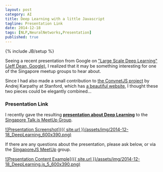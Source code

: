 ```yaml
---
layout: post
category: AI
title: Deep Learning with a little Javascript
tagline: Presentation Link
date: 2014-12-18
tags: [NLP,NeuralNetworks,Presentation]
published: true
---
```

{% include JB/setup %}

Seeing a recent presentation from Google on 
["Large Scale Deep Learning" (Jeff Dean, Google)](http://static.googleusercontent.com/media/research.google.com/en/us/people/jeff/CIKM-keynote-Nov2014.pdf), 
I realized that it may be something interesting for one of the Singapore meetup groups to hear about.

Since I had also made a small contribution to 
[the ConvnetJS project](https://github.com/karpathy/convnetjs) 
by Andrej Karpathy at Stanford, 
which has [a beautiful website](http://cs.stanford.edu/people/karpathy/convnetjs/), 
I thought these two pieces could be elegantly combined...


### Presentation Link

I recently gave the resulting 
<strong><a href="http://redcatlabs.com/2014-12-18_DeepLearning.js/" target="_blank">presentation about Deep Learning</a></strong> 
to the [Singapore Talk.js MeetUp Group](http://www.meetup.com/Singapore-JS/events/219129996/).

<a href="http://redcatlabs.com/2014-12-18_DeepLearning.js/" target="_blank">
![Presentation Screenshot]({{ site.url }}/assets/img/2014-12-18_DeepLearning_600x390.png)
</a>

If there are any questions about the presentation, please ask below, or via the [SingaporeJS MeetUp](http://www.meetup.com/Singapore-JS/) group.

<a href="http://redcatlabs.com/2014-12-18_DeepLearning.js/#/5" target="_blank">
![Presentation Content Example]({{ site.url }}/assets/img/2014-12-18_DeepLearning.js_5_600x390.png)
</a>
